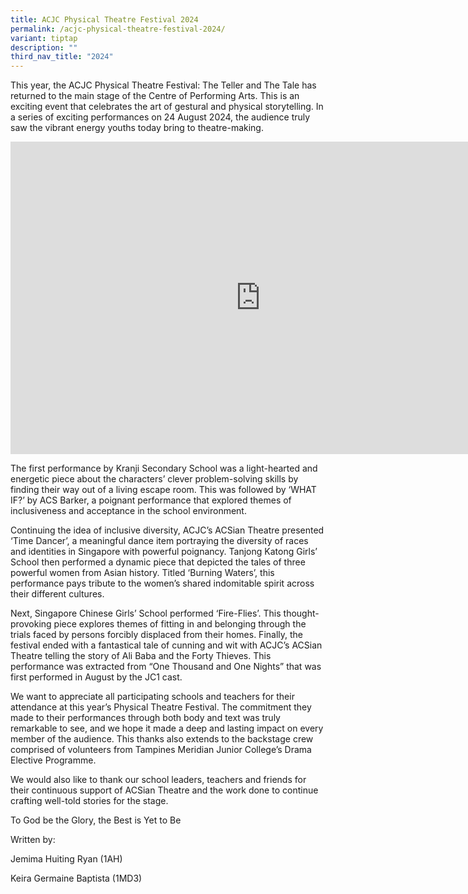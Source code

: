 ```yaml
---
title: ACJC Physical Theatre Festival 2024
permalink: /acjc-physical-theatre-festival-2024/
variant: tiptap
description: ""
third_nav_title: "2024"
---
```

<p>This year, the ACJC Physical Theatre Festival: The Teller and The Tale
has returned to the main stage of the Centre of Performing Arts. This is
an exciting event that celebrates the art of gestural and physical storytelling.
In a series of exciting performances on 24 August 2024, the audience truly
saw the vibrant energy youths today bring to theatre-making.</p>
<p></p>
<div class="iframe-wrapper">
<iframe height="500" width="800" allowfullscreen="true" frameborder="0" src="https://docs.google.com/presentation/d/1w8P7B8j1RDMyJlu-0IVX4QCptzV4HGM_zNfPjQ2erOo/embed?start=false&amp;loop=false&amp;delayms=3000"></iframe>
</div>
<p>The first performance by Kranji Secondary School was a light-hearted and
energetic piece about the characters’ clever problem-solving skills by
finding their way out of a living escape room. This was followed by ‘WHAT
IF?’ by ACS Barker, a poignant performance that explored themes of inclusiveness
and acceptance in the school environment.</p>
<p>Continuing the idea of inclusive diversity, ACJC’s ACSian Theatre presented
‘Time Dancer’, a meaningful dance item portraying the diversity of races
and identities in Singapore with powerful poignancy. Tanjong Katong Girls’
School then performed a dynamic piece that depicted the tales of three
powerful women from Asian history. Titled ‘Burning Waters’, this performance
pays tribute to the women’s shared indomitable spirit across their different
cultures.</p>
<p>Next, Singapore Chinese Girls’ School performed ‘Fire-Flies’. This thought-provoking
piece explores themes of fitting in and belonging through the trials faced
by persons forcibly displaced from their homes. Finally, the festival ended
with a fantastical tale of cunning and wit with ACJC’s ACSian Theatre telling
the story of Ali Baba and the Forty Thieves. This performance was extracted
from “One Thousand and One Nights” that was first performed in August by
the JC1 cast.</p>
<p>We want to appreciate all participating schools and teachers for their
attendance at this year’s Physical Theatre Festival. The commitment they
made to their performances through both body and text was truly remarkable
to see, and we hope it made a deep and lasting impact on every member of
the audience. This thanks also extends to the backstage crew comprised
of volunteers from Tampines Meridian Junior College’s Drama Elective Programme.</p>
<p>We would also like to thank our school leaders, teachers and friends for
their continuous support of ACSian Theatre and the work done to continue
crafting well-told stories for the stage.</p>
<p>To God be the Glory, the Best is Yet to Be</p>
<p>Written by:</p>
<p>Jemima Huiting Ryan (1AH)</p>
<p>Keira Germaine Baptista (1MD3)</p>
<p></p>